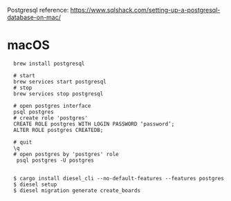 Postgresql
reference: https://www.sqlshack.com/setting-up-a-postgresql-database-on-mac/

# macOS

```
  brew install postgresql

  # start
  brew services start postgresql
  # stop
  brew services stop postgresql

  # open postgres interface
  psql postgres
  # create role 'postgres'
  CREATE ROLE postgres WITH LOGIN PASSWORD ‘password’;
  ALTER ROLE postgres CREATEDB;

  # quit
  \q
  # open postgres by 'postgres' role
   psql postgres -U postgres


  $ cargo install diesel_cli --no-default-features --features postgres
  $ diesel setup
  $ diesel migration generate create_boards
```